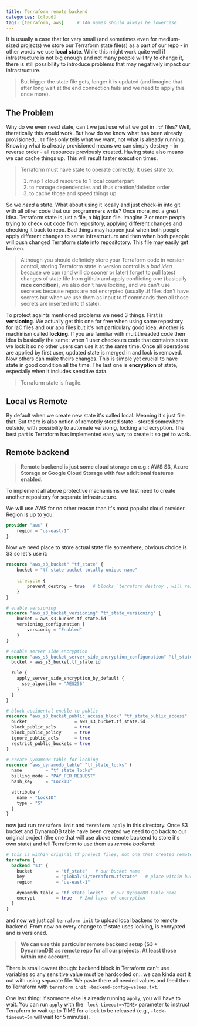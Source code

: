 ```yaml
---
title: Terraform remote backend
categories: [cloud]
tags: [terraform, aws]     # TAG names should always be lowercase
---
```


It is usually a case that for very small (and sometimes even for medium-sized projects) we store our Terraform state file(s) as a part of our repo - in other words we use **local state**. While this might work quite well if infrastructure is not big enough and not many people will try to change it, there is still possibility to introduce problems that may negatively impact our infrastructure.

> But bigger the state file gets, longer it is updated (and imagine that after long wait at the end connection fails and we need to apply this once more).

## The Problem

Why do we even need state, can't we just use what we got in `.tf` files? Well, theretically this would work. But how do we know what has been already provisioned, `.tf` files only tells what we want, not what is already running. Knowing what is already provisioned means we can simply destroy - in reverse order - all resources previously created. Having state also means we can cache things up. This will result faster execution times.

> Terraform must have state to operate correctly. It uses state to:
> 1. map 1 cloud resource to 1 local counterpart
> 2. to manage dependencies and thus creation/deletion order
> 3. to cache those and speed things up

So we *need* a state. What about using it locally and just check-in into git with all other code that our programmers write? Once more, not a great idea. Terraform state is just a file, a big json file. Imagine 2 or more peoply trying to check out code from repository, applying different changes and checking it back to repo. Bad things may happen just when both poeple apply different changes to same infrastructure and then when both peaople will push changed Terraform state into repositotory. This file may easily get broken.

> Although you should definitely store your Terraform code in version control, storing Terraform state in version control is a _bad idea_ because we can (and will do sooner or later) forget to pull latest changes of state file from github and apply conflicting one (basically **race condition**), we also don't have locking, and we can't use secretes because repos are not encrypted (usually .tf files don't have secrets but when we use them as input to tf commands then all those secrets are inserted into tf state).

To protect againts mentioned problems we need 3 things. First is **versioning**. We actually get this one for free when using same repository for IaC files and our app files but it's not particulary good idea. Another is machinism called **locking**. If you are familiar with multithreaded code then idea is basically the same: when 1 user checkouts code that containts state we lock it so no other users can use it at the same time. Once all operations are applied by first user, updated state is merged in and lock is removed. Now others can make theirs changes. This is simple yet crucial to have state in good condition all the time. The last one is **encryption** of state, especially when it includes sensitive data.

> Terraform state is fragile.

## Local vs Remote

By default when we create new state it's called local. Meaning it's just file that. But there is also notion of remotely stored state - stored somewhere outside, with possibility to automate versionig, locking and ecryption. The best part is Terraform has implemented easy way to create it so get to work.

## Remote backend

> **Remote backend is just some cloud storage on e.g.: AWS S3, Azure Storage or Google Cloud Storage with few additional features enabled.**

To implement all above protective machanisms we first need to create another repository for separate infrastructure.

We will use AWS for no other reason than it's most populat cloud provider. Region is up to you:
```tf
provider "aws" {
	region = "us-east-1"
}
```

Now we need place to store actual state file somewhere, obvious choice is S3 so let's use it:
```tf
resource "aws_s3_bucket" "tf_state" {
	bucket = "tf-state-bucket-totally-unique-name"
	
	lifecycle {
		prevent_destroy = true   # blocks `terraform destroy`, will result in error
	}
}

# enable versioning
resource "aws_s3_bucket_versioning" "tf_state_versioning" {
	bucket = aws_s3.bucket.tf_state.id
	versioning_configuration {
		versionig = "Enabled"
	}
}

# enable server side encryption
resource "aws_s3_bucket_server_side_encryption_configuration" "tf_state_encryption" {
  bucket = aws_s3_bucket.tf_state.id

  rule {
    apply_server_side_encryption_by_default {
      sse_algorithm = "AES256"
    }
  }
}

# block accidental enable to public
resource "aws_s3_bucket_public_access_block" "tf_state_public_access" {
  bucket                  = aws_s3_bucket.tf_state.id
  block_public_acls       = true
  block_public_policy     = true
  ignore_public_acls      = true
  restrict_public_buckets = true
}

# create DynamoDB table for locking
resource "aws_dynamodb_table" "tf_state_locks" {
  name         = "tf_state_locks"
  billing_mode = "PAY_PER_REQUEST"
  hash_key     = "LockID"

  attribute {
    name = "LockID"
    type = "S"
  }
}
```

now just run `terraform init` and `terraform apply` in this directory. Once S3 bucket and DynamoDB table have been created we need to go back to our original project (the one that will use above remote backend to store it's own state) and tell Terraform to use them as *remote backend*:

```tf
# this is within original tf project files, not one that created remote backend
terraform {
  backend "s3" {
    bucket         = "tf_state"   # our bucket name
    key            = "global/s3/terraform.tfstate"   # place within bucket where it should be stored, this must be unique for every module (project) we want to store state
    region         = "us-east-1"

    dynamodb_table = "tf_state_locks"   # our DynamoDB table name
    encrypt        = true   # 2nd layer of encryption
  }
}
```
and now we just call `terraform init` to upload local backend to remote backend. From now on every change to tf state uses locking, is encrypted and is versioned. 

> **We can use this particular remote backend setup (S3 + DynamonDB) as remote repo for all our projects. At least those within one account.**

There is small caveat though: backend block in Terraform can't use variables so any sensitive value must be hardcoded or... we can kinda sort it out with using separate file. We paste there all needed values and feed then to Terraform with `terraform init -backend-config=values.txt`.

One last thing: if someone else is already running `apply`,  you will have to wait. You can run `apply` with the `-lock-timeout=<TIME>` parameter to instruct Terraform to wait up to TIME for a lock to be released (e.g., `-lock-timeout=5m` will wait for 5 minutes).
